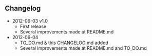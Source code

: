 Changelog
---------
* 2012-06-03 v1.0
    - First release
    - Several improvements made at README.md
* 2012-06-04
    - TO_DO.md & this CHANGELOG.md added
    - Several improvements made at README.md and TO_DO.md